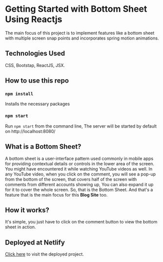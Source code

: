 # Getting Started with Bottom Sheet Using Reactjs
The main focus of this project is to implement features like a bottom sheet with multiple screen 
snap points and incorporates spring motion animations.

## Technologies Used
CSS, Bootstap, ReactJS, JSX.

## How to use this repo

### `npm install`
Installs the necessary packages

### `npm start`
Run `npm start` from the command line, The server will be started by default on http://localhost:8080/

## What is a Bottom Sheet?
A bottom sheet is a user-interface pattern used commonly in mobile apps for providing contextual details or controls in the lower area of the screen.
You might have encountered it while watching YouTube videos as well. In any YouTube video, when you click on the comment, you will see a pop-up from the bottom of the screen, that covers half of the screen with comments from different accounts showing up, You can also expand it up for it to cover the whole screen. So, that is the Bottom Sheet. 
And that's a feature that is the main focus for this <strong>Blog Site</strong> too.

## How it works?
It's simple, you just have to click on the comment button to view the bottom sheet in action.

## Deployed at Netlify
<a href ="blogsitewithbottomsheetbyaamir.netlify.app">Click here</a> to visit the deployed project.
